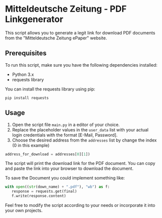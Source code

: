 # Mitteldeutsche Zeitung - PDF Linkgenerator

This script allows you to generate a legit link for download PDF documents from the "Mitteldeutsche Zeitung ePaper" website.

## Prerequisites

To run this script, make sure you have the following dependencies installed:

- Python 3.x
- requests library

You can install the requests library using pip:

```
pip install requests
```

## Usage

1. Open the script file `main.py` in a editor of your choice.
2. Replace the placeholder values in the `user_data` list with your actual login credentials with the format [E-Mail, Password].
4. Choose the desired address from the `addresses` list by change the index (0 in this example)
```python
address_for_download = addresses[0][1])
```

The script will print the download link for the PDF document. You can copy and paste the link into your browser to download the document.

To save the Document you could implement something like:

```python
with open((str(down_name) + ".pdf"), "wb") as f:
   response = requests.get(final)
   f.write(response.content)
```


Feel free to modify the script according to your needs or incorporate it into your own projects.
